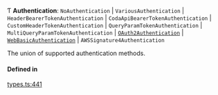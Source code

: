Ƭ **Authentication**: `NoAuthentication` \| `VariousAuthentication` \| `HeaderBearerTokenAuthentication` \| `CodaApiBearerTokenAuthentication` \| `CustomHeaderTokenAuthentication` \| `QueryParamTokenAuthentication` \| `MultiQueryParamTokenAuthentication` \| [`OAuth2Authentication`](../interfaces/OAuth2Authentication.md) \| [`WebBasicAuthentication`](../interfaces/WebBasicAuthentication.md) \| `AWSSignature4Authentication`

The union of supported authentication methods.

#### Defined in

[types.ts:441](https://github.com/coda/packs-sdk/blob/main/types.ts#L441)
